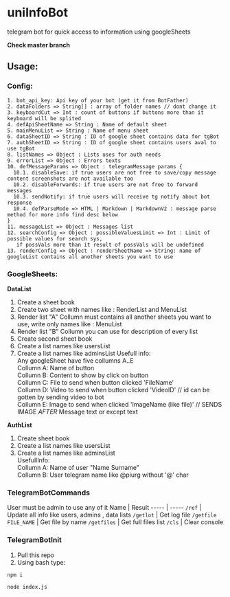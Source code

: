 # uniInfoBot

telegram bot for quick access to information using googleSheets

**Check master branch**

## Usage: <br>

### Config:<br>

    1. bot_api_key: Api key of your bot (get it from BotFather)
    2. dataFolders => String[] : array of folder names // dont change it
    3. keyboardCut => Int : count of buttons if buttons more than it keyboard will be splited
    4. defApiSheetName => String : Name of default sheet
    5. mainMenuList => String : Name of menu sheet
    6. dataSheetID => String : ID of google sheet contains data for tgBot
    7. authSheetID => String : ID of google sheet contains users aval to use tgBot
    8. listNames => Object : Lists uses for auth needs
    9. errorList => Object : Errors texts
    10. defMessageParams => Object : telegramMessage params {
      10.1. disableSave: if true users are not free to save/copy message content screenshots are not available too
      10.2. disableForwards: if true users are not free to forward messages
      10.3. sendNotify: if true users will receive tg notify about bot response
      10.4. defParseMode => HTML | Markdown | MarkdownV2 : message parse method for more info find desc below
    }
    11. messageList => Object : Messages list
    12. searchConfig => Object : possibleValuesLimit => Int : Limit of possible values for search sys,
       if possVals more than it result of possVals will be undefined
    13. renderConfig => Object : renderSheetName => String: name of googleList contains all another sheets you want to use

### GoogleSheets:<br>

**DataList** <br>
1. Create a sheet book <br>
2. Create two sheet with names like : RenderList and MenuList<br>
3. Render list "A" Collumn must contains all another sheets you want to use, write only names like : MenuList<br>
4. Render list "B" Collumn you can use for description of every list<br>
5. Create second sheet book
6. Create a list names like usersList
7. Create a list names like adminsList
Usefull info:<br>
Any googleSheet have five collumns A..E<br>
Collumn A: Name of button<br>
Collumn B: Content to show by click on button<br>
Collumn C: File to send when button clicked 'FileName'<br>
Collumn D: Video to send when button clicked 'VideoID' // id can be gotten by sending video to bot<br>
Collumn E: Image to send when clicked 'ImageName (like file)' // SENDS IMAGE _AFTER_ Message text or except text<br>

**AuthList**<br>
1. Create sheet book<br>
2. Create a list names like usersList<br>
3. Create a list names like adminsList<br>
UsefullInfo: <br>
Collumn A: Name of user "Name Surname"<br>
Collumn B: User telegram name like @piurg without '@' char<br>

### TelegramBotCommands

User must be admin to use any of it
Name | Result
----- | -----
`/ref` | Update all info like users, admins , data lists
`/getlot` | Get log file
`/getfile FILE_NAME` | Get file by name
`/getfiles` | Get full files list
`/cls` | Clear console

### TelegramBotInit

1. Pull this repo
2. Using bash type:

```bash
npm i

node index.js
```
  
